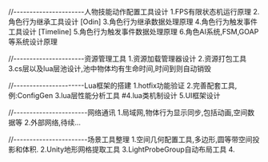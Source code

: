 //----------------------人物技能动作配置工具设计
1.FPS有限状态机运行原理
2.角色行为继承工具设计                  [Odin]
3.角色行为继承数据处理原理
4.角色行为触发事件工具设计              [Timeline]
5.角色行为触发事件数据处理原理
6.角色AI系统,FSM,GOAP等系统设计原理


//----------------------资源管理工具
1.资源加载管理器设计
2.资源打包工具
3.cs层以及lua层池设计,池中物体均有生命时间,时间到则自动销毁


//----------------------Lua框架的搭建
1.hotfix功能验证
2.完善配套工具,例:ConfigGen
3.lua层性能分析工具
#4.lua类机制设计
5.UI框架设计


//-----------------------网络通讯
1.局域网,物体行为显示同步,包括动画,空间数据等
2.外部网络,待续...


//-----------------------场景工具整理
1.空间几何配置工具,多边形,圆等带空间投影和体积.
2.Unity地形网格提取工具
3.LightProbeGroup自动布局工具
4.
